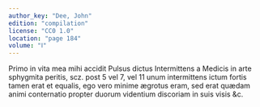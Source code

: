 ```yaml
---
author_key: "Dee, John"
edition: "compilation"
license: "CC0 1.0"
location: "page 184"
volume: "Ⅰ"
---
```

Primo in vita mea mihi accidit Pulsus dictus Intermittens a Medicis in arte
sphygmita peritis, scz. post 5 vel 7, vel 11 unum intermittens ictum fortis
tamen erat et equalis, ego vero minime ægrotus eram, sed erat quædam animi
conternatio propter duorum videntium discoriam in suis visis &c.
